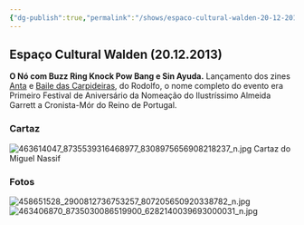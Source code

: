 ```yaml
---
{"dg-publish":true,"permalink":"/shows/espaco-cultural-walden-20-12-2013/","noteIcon":"✦"}
---
```


## Espaço Cultural Walden (20.12.2013)

**O Nó com Buzz Ring Knock Pow Bang e Sin Ayuda.** 
Lançamento dos zines [Anta](https://issuu.com/rodolfoalmeida7/docs/anta_pdf) e [Baile das Carpideiras](https://issuu.com/rodolfoalmeida7/docs/baile_das_carpideiras), do Rodolfo, o nome completo do evento era Primeiro Festival de Aniversário da Nomeação do Ilustríssimo Almeida Garrett a Cronista-Mór do Reino de Portugal.

### Cartaz
![463614047_8735539316468977_8308975656908218237_n.jpg](/img/user/img/463614047_8735539316468977_8308975656908218237_n.jpg)
Cartaz do Miguel Nassif

### Fotos
![458651528_2900812736753257_807205650920338782_n.jpg](/img/user/img/458651528_2900812736753257_807205650920338782_n.jpg)
![463406870_8735030086519900_6282140039693000031_n.jpg](/img/user/img/463406870_8735030086519900_6282140039693000031_n.jpg)